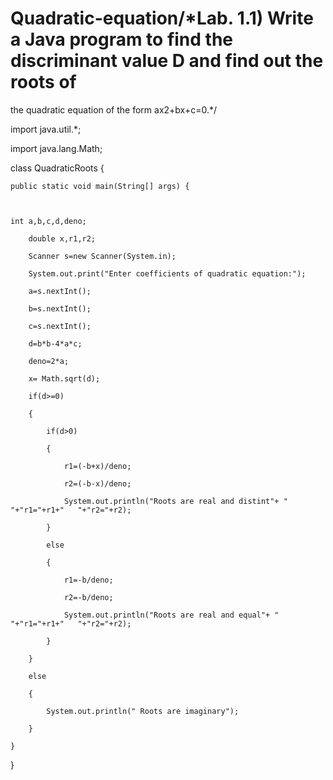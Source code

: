 # Quadratic-equation/*Lab. 1.1) Write a Java program to find the discriminant value D and find out the roots of 

the quadratic equation of the form ax2+bx+c=0.*/

import java.util.*;

import java.lang.Math;

class QuadraticRoots {

	public static void main(String[] args) {		

  

    int a,b,c,d,deno;

		double x,r1,r2;

		Scanner s=new Scanner(System.in);

		System.out.print("Enter coefficients of quadratic equation:");

		a=s.nextInt();

		b=s.nextInt();

		c=s.nextInt();

		d=b*b-4*a*c;

		deno=2*a;

		x= Math.sqrt(d);

		if(d>=0)

		{

			if(d>0)

			{

				r1=(-b+x)/deno;

				r2=(-b-x)/deno;

				System.out.println("Roots are real and distint"+ " "+"r1="+r1+"   "+"r2="+r2);

			}

			else

			{

				r1=-b/deno;

				r2=-b/deno;

				System.out.println("Roots are real and equal"+ " "+"r1="+r1+"   "+"r2="+r2);

			}

		}

		else

		{

			System.out.println(" Roots are imaginary");

		}

	}

}
